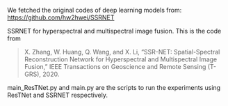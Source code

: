 We fetched the original codes of deep learning models from: https://github.com/hw2hwei/SSRNET

SSRNET for hyperspectral and multispectral image fusion.
This is the code from 
> X. Zhang, W. Huang, Q. Wang, and X. Li, “SSR-NET: Spatial-Spectral Reconstruction Network for Hyperspectral and Multispectral Image Fusion,”  IEEE Transactions on Geoscience and Remote Sensing (T-GRS), 2020.

main_ResTNet.py and main.py are the scripts to run the experiments using ResTNet and SSRNET respectively.


